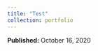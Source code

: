 ```yaml
---
title: "Test"
collection: portfolio
---
```


<p class="page__date"><strong><i class="fa fa-fw fa-calendar" aria-hidden="true"></i> Published:</strong> <time datetime="2020-10-16T00:00:00-07:00">October 16, 2020</time></p>
